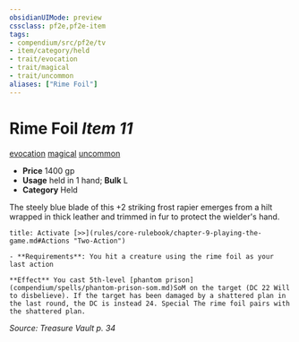 ```yaml
---
obsidianUIMode: preview
cssclass: pf2e,pf2e-item
tags:
- compendium/src/pf2e/tv
- item/category/held
- trait/evocation
- trait/magical
- trait/uncommon
aliases: ["Rime Foil"]
---
```

# Rime Foil *Item 11*  
[evocation](rules/traits/evocation.md)  [magical](rules/traits/magical.md)  [uncommon](rules/traits/uncommon.md)  

- **Price** 1400 gp
- **Usage** held in 1 hand; **Bulk** L
- **Category** Held

The steely blue blade of this +2 striking frost rapier emerges from a hilt wrapped in thick leather and trimmed in fur to protect the wielder's hand.

```ad-embed-ability
title: Activate [>>](rules/core-rulebook/chapter-9-playing-the-game.md#Actions "Two-Action")

- **Requirements**: You hit a creature using the rime foil as your last action

**Effect** You cast 5th-level [phantom prison](compendium/spells/phantom-prison-som.md)SoM on the target (DC 22 Will to disbelieve). If the target has been damaged by a shattered plan in the last round, the DC is instead 24. Special The rime foil pairs with the shattered plan.
```

*Source: Treasure Vault p. 34*